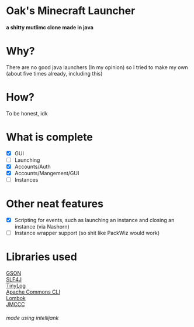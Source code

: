 # Oak's Minecraft Launcher
#### a shitty mutlimc clone made in java

# Why?
There are no good java launchers (In my opinion) so I tried to make my own (about five times already, including this)

# How?
To be honest, idk

# What is complete
- [x] GUI
- [ ] Launching
- [x] Accounts/Auth
- [x] Accounts/Mangement/GUI
- [ ] Instances

# Other neat features
- [x] Scripting for events, such as launching an instance and closing an instance (via Nashorn)
- [ ] Instance wrapper support (so shit like PackWiz would work)

# Libraries used

[//]: # ([OpenAuth]&#40;https://github.com/Litarvan/OpenAuth&#41;)
[//]: # (<br>[OpenLauncherLib]&#40;https://github.com/Litarvan/OpenLauncherLib&#41;)
[GSON](https://github.com/google/gson)
<br> [SLF4J](https://www.slf4j.org/)
<br> [TinyLog](https://tinylog.org/)
<br> [Apache Commons CLI](https://commons.apache.org/proper/commons-cli/index.html)
<br> [Lombok](https://projectlombok.org/)
<br> [JMCCC](https://github.com/to2mbn/JMCCC)

###### made using intellijank